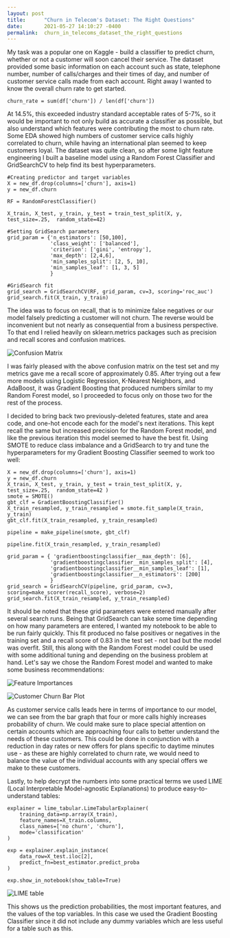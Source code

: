 ```yaml
---
layout: post
title:      "Churn in Telecom's Dataset: The Right Questions"
date:       2021-05-27 14:10:27 -0400
permalink:  churn_in_telecoms_dataset_the_right_questions
---
```



My task was a popular one on Kaggle - build a classifier to predict churn, whether or not a customer will soon cancel their service.  The dataset provided some basic information on each account  such as state, telephone number, number of calls/charges and their times of day, and number of customer service calls made from each account.  Right away I wanted to know the overall churn rate to get started.

```
churn_rate = sum(df['churn']) / len(df['churn'])

```

At 14.5%, this exceeded industry standard acceptable rates of 5-7%, so it would be important to not only build as accurate a classifier as possible, but also understand which features were contributing the most to churn rate.  Some EDA showed high numbers of customer service calls highly correlated to churn, while having an international plan seemed to keep customers loyal.  The dataset was quite clean, so after some light feature engineering I built a baseline model using a Random Forest Classifier and GridSearchCV to help find its best hyperparameters.

```
#Creating predictor and target variables
X = new_df.drop(columns=['churn'], axis=1)
y = new_df.churn

RF = RandomForestClassifier()

X_train, X_test, y_train, y_test = train_test_split(X, y, test_size=.25,  random_state=42)

#Setting GridSearch parameters
grid_param = {'n_estimators': [50,100], 
              'class_weight': ['balanced'], 
              'criterion': ['gini', 'entropy'], 
              'max_depth': [2,4,6], 
              'min_samples_split': [2, 5, 10], 
              'min_samples_leaf': [1, 3, 5]
              } 
							
#GridSearch fit
grid_search = GridSearchCV(RF, grid_param, cv=3, scoring='roc_auc')
grid_search.fit(X_train, y_train)
```

The idea was to focus on recall, that is to minimize false negatives or our model falsely predicting a customer will not churn.  The reverse would be inconvenient but not nearly as consequential from a business perspective.  To that end I relied heavily on sklearn.metrics packages such as precision and recall scores and confusion matrices.

![Confusion Matrix](https://github.com/JonahFlateman/dsc-mod-3-project-v2-1-online-ds-sp-000/blob/master/image/confusionmatrix.png?raw=true)

I was fairly pleased with the above confusion matrix on the test set and my metrics gave me a recall score of approximately 0.85.  After trying out a few more models using Logistic Regression, K-Nearest Neighbors, and AdaBoost, it was Gradient Boosting that produced numbers similar to my Random Forest model, so I proceeded to focus only on those two for the rest of the process.

I decided to bring back two previously-deleted features, state and area code, and one-hot encode each for the model's next iterations.  This kept recall the same but increased precision for the Random Forest model, and like the previous iteration this model seemed to have the best fit.  Using SMOTE to reduce class imbalance and a GridSearch to try and tune the hyperparameters for my Gradient Boosting Classifier seemed to work too well:

```
X = new_df.drop(columns=['churn'], axis=1)
y = new_df.churn
X_train, X_test, y_train, y_test = train_test_split(X, y, test_size=.25,  random_state=42 )
smote = SMOTE()
gbt_clf = GradientBoostingClassifier()
X_train_resampled, y_train_resampled = smote.fit_sample(X_train, y_train)
gbt_clf.fit(X_train_resampled, y_train_resampled)

pipeline = make_pipeline(smote, gbt_clf)

pipeline.fit(X_train_resampled, y_train_resampled)

grid_param = { 'gradientboostingclassifier__max_depth': [6], 
              'gradientboostingclassifier__min_samples_split': [4], 
              'gradientboostingclassifier__min_samples_leaf': [1],
              'gradientboostingclassifier__n_estimators': [200]
              } 
grid_search = GridSearchCV(pipeline, grid_param, cv=3, scoring=make_scorer(recall_score), verbose=2)
grid_search.fit(X_train_resampled, y_train_resampled)
```

It should be noted that these grid parameters were entered manually after several search runs.  Being that GridSearch can take some time depending on how many parameters are entered, I wanted my notebook to be able to be run fairly quickly.  This fit produced no false positives or negatives in the training set and a recall score of 0.83 in the test set - not bad but the model was overfit.  Still, this along with the Random Forest model could be used with some additional tuning and depending on the business problem at hand.  Let's say we chose the Random Forest model and wanted to make some business recommendations:

![Feature Importances](https://github.com/JonahFlateman/dsc-mod-3-project-v2-1-online-ds-sp-000/blob/master/image/featureimportance.png?raw=true)

![Customer Churn Bar Plot](https://github.com/JonahFlateman/dsc-mod-3-project-v2-1-online-ds-sp-000/blob/master/image/customerchurnbar.png?raw=true)

As customer service calls leads here in terms of importance to our model, we can see from the bar graph that four or more calls highly increases probability of churn.  We could make sure to place special attention on certain accounts which are approaching four calls to better understand the needs of these customers.  This could be done in conjunction with a reduction in day rates or new offers for plans specific to daytime minutes use - as these are highly correlated to churn rate, we would need to balance the value of the individual accounts with any special offers we make to these customers.

Lastly, to help decrypt the numbers into some practical terms we used LIME (Local Interpretable Model-agnostic Explanations) to produce easy-to-understand tables:



```
explainer = lime_tabular.LimeTabularExplainer(
    training_data=np.array(X_train),
    feature_names=X_train.columns,
    class_names=['no churn', 'churn'],
    mode='classification'
)

exp = explainer.explain_instance(
    data_row=X_test.iloc[2], 
    predict_fn=best_estimator.predict_proba
)

exp.show_in_notebook(show_table=True)
```

![LIME table](https://github.com/JonahFlateman/dsc-mod-3-project-v2-1-online-ds-sp-000/blob/master/image/limetable.png?raw=true)

This shows us the prediction probabilities, the most important features, and the values of the top variables.  In this case we used the Gradient Boosting Classifier since it did not include any dummy variables which are less useful for a table such as this.
